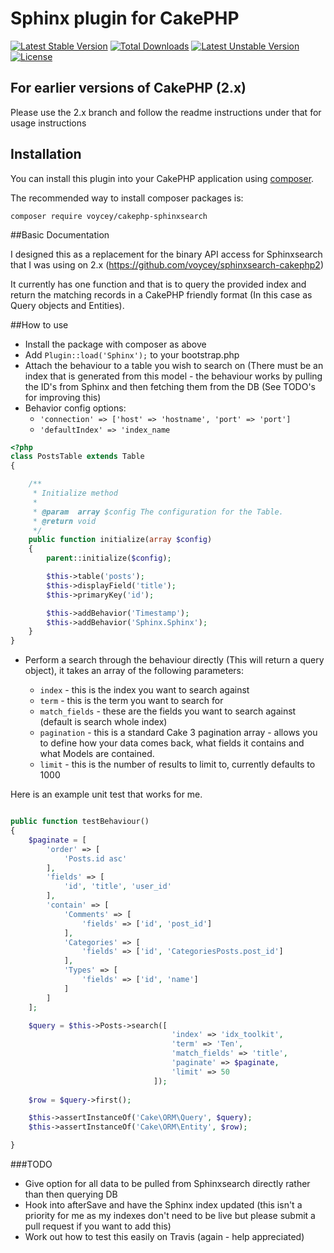 # Sphinx plugin for CakePHP

[![Latest Stable Version](https://poser.pugx.org/voycey/cakephp-sphinxsearch/v/stable)](https://packagist.org/packages/voycey/cakephp-sphinxsearch) [![Total Downloads](https://poser.pugx.org/voycey/cakephp-sphinxsearch/downloads)](https://packagist.org/packages/voycey/cakephp-sphinxsearch) [![Latest Unstable Version](https://poser.pugx.org/voycey/cakephp-sphinxsearch/v/unstable)](https://packagist.org/packages/voycey/cakephp-sphinxsearch) [![License](https://poser.pugx.org/voycey/cakephp-sphinxsearch/license)](https://packagist.org/packages/voycey/cakephp-sphinxsearch)

## For earlier versions of CakePHP (2.x)
Please use the 2.x branch and follow the readme instructions under that for usage instructions

## Installation

You can install this plugin into your CakePHP application using [composer](http://getcomposer.org).

The recommended way to install composer packages is:

```
composer require voycey/cakephp-sphinxsearch
```

##Basic Documentation

I designed this as a replacement for the binary API access for Sphinxsearch that I was using on 2.x (https://github.com/voycey/sphinxsearch-cakephp2)

It currently has one function and that is to query the provided index and return the matching records in a CakePHP friendly format (In this case as Query objects and Entities).

##How to use

* Install the package with composer as above
* Add ````Plugin::load('Sphinx');```` to your bootstrap.php
* Attach the behaviour to a table you wish to search on 
(There must be an index that is generated from this model - the behaviour works by pulling the ID's from Sphinx and then fetching them from the DB (See TODO's for improving this)
* Behavior config options:
  * `'connection' => ['host' => 'hostname', 'port' => 'port']`
  * `'defaultIndex' => 'index_name`

```php
<?php 
class PostsTable extends Table
{

    /**
     * Initialize method
     *
     * @param  array $config The configuration for the Table.
     * @return void
     */
    public function initialize(array $config)
    {
        parent::initialize($config);

        $this->table('posts');
        $this->displayField('title');
        $this->primaryKey('id');

        $this->addBehavior('Timestamp');
        $this->addBehavior('Sphinx.Sphinx');
    }
}
```

* Perform a search through the behaviour directly (This will return a query object), it takes an array of the following parameters:

  * ````index```` - this is the index you want to search against
  * ````term```` - this is the term you want to search for
  * ````match_fields```` - these are the fields you want to search against (default is search whole index)
  * ````pagination```` - this is a standard Cake 3 pagination array - allows you to define how your data comes back, what fields it contains and what Models are contained.
  * ````limit```` - this is the number of results to limit to, currently defaults to 1000
  

Here is an example unit test that works for me.
```php

public function testBehaviour()
{
    $paginate = [
        'order' => [
            'Posts.id asc'
        ],
        'fields' => [
            'id', 'title', 'user_id'
        ],
        'contain' => [
            'Comments' => [
                'fields' => ['id', 'post_id']
            ],
            'Categories' => [
                'fields' => ['id', 'CategoriesPosts.post_id']
            ],
            'Types' => [
                'fields' => ['id', 'name']
            ]
        ]
    ];

    $query = $this->Posts->search([
                                    'index' => 'idx_toolkit', 
                                    'term' => 'Ten', 
                                    'match_fields' => 'title', 
                                    'paginate' => $paginate,
                                    'limit' => 50
                                ]);
    
    $row = $query->first();

    $this->assertInstanceOf('Cake\ORM\Query', $query);
    $this->assertInstanceOf('Cake\ORM\Entity', $row);

}
```
###TODO
* Give option for all data to be pulled from Sphinxsearch directly rather than then querying DB
* Hook into afterSave and have the Sphinx index updated (this isn't a priority for me as my indexes don't need to be live but please submit a pull request if you want to add this)
* Work out how to test this easily on Travis (again - help appreciated)
